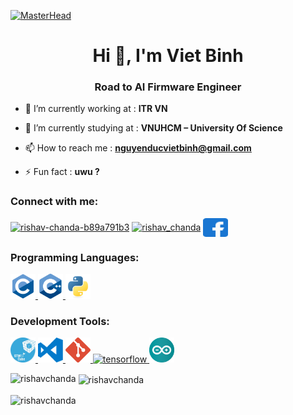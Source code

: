 [![MasterHead](https://firebasestorage.googleapis.com/v0/b/flexi-coding.appspot.com/o/dempgi7-520f8d5f-63d4-4453-8822-dbc149ae27f8.gif?alt=media&token=91c0c7b2-93c3-4029-b011-1a8703c5730d)](https://rishavchanda.io)
<h1 align="center">Hi 👋, I'm Viet Binh</h1>
<h3 align="center">Road to AI Firmware Engineer</h3>



- 🔭 I’m currently working at : **ITR VN**

- 🌱 I’m currently studying at : **VNUHCM – University Of Science**

- 📫 How to reach me : **nguyenducvietbinh@gmail.com**

- ⚡ Fun fact : **uwu ?**

<h3 align="left">Connect with me:</h3>
<p align="left">
<a href="https://www.linkedin.com/in/nguy%E1%BB%85n-%C4%91%E1%BB%A9c-vi%E1%BB%87t-b%C3%ACnh-61b1a8272?lipi=urn%3Ali%3Apage%3Ad_flagship3_profile_view_base_contact_details%3B97J41LzrQYayhXqWoH8yvA%3D%3D" target="blank"><img align="center" src="https://raw.githubusercontent.com/rahuldkjain/github-profile-readme-generator/master/src/images/icons/Social/linked-in-alt.svg" alt="rishav-chanda-b89a791b3" height="30" width="40" /></a>
<a href="" target="blank"><img align="center" src="https://raw.githubusercontent.com/rahuldkjain/github-profile-readme-generator/master/src/images/icons/Social/instagram.svg" alt="rishav_chanda" height="30" width="40" /></a>
<a href="https://www.facebook.com/profile.php?id=100026779991814" target="blank"><img align="center" src="icon/facebook.svg" alt="rishav chanda" height="30" width="40" /></a>
</p>

<h3 align="left">Programming Languages:</h3>
<p align="left"></a> <a href="https://www.cprogramming.com/" target="_blank" rel="noreferrer"> <img src="https://raw.githubusercontent.com/devicons/devicon/master/icons/c/c-original.svg" alt="c" width="40" height="40"/> </a> <a href="https://www.w3schools.com/cpp/" target="_blank" rel="noreferrer"> <img src="https://raw.githubusercontent.com/devicons/devicon/master/icons/cplusplus/cplusplus-original.svg" alt="cplusplus" width="40" height="40"/></a><a href="https://www.python.org" target="_blank" rel="noreferrer"> <img src="https://raw.githubusercontent.com/devicons/devicon/master/icons/python/python-original.svg" alt="python" width="40" height="40"/> </a> </p>

<h3 align="left">Development Tools:</h3>
<p align="left"></a> <a href="https://www.st.com/en/development-tools/stm32cubeprog.html" target="_blank" rel="noreferrer"> <img src="icon/development_tools/stm32cube.png" alt="c" width="40" height="40""/> </a> <a href="https://code.visualstudio.com/" target="_blank" rel="noreferrer"> <img src="icon/development_tools/vscode.svg" alt="cplusplus" width="40" height="40"/></a><a href="https://git-scm.com/" target="_blank" rel="noreferrer"> <img src="icon/development_tools/git.svg" alt="python" width="40" height="40"/> </a> <a href="https://www.tensorflow.org" target="_blank" rel="noreferrer"> <img src="https://www.vectorlogo.zone/logos/tensorflow/tensorflow-icon.svg" alt="tensorflow" width="40" height="40"/> </a> <a href="https://www.arduino.cc/" target="_blank" rel="noreferrer"> <img src="icon/development_tools/arduino.png" alt="tensorflow" width="40" height="40"/> </a> </p>

<p><img align="left" src="https://github-readme-stats.vercel.app/api/top-langs?username=minh2002sn&show_icons=true&locale=en&layout=compact&theme=tokyonight" alt="rishavchanda" /></p>

<p>&nbsp;<img align="center" src="https://github-readme-stats.vercel.app/api?username=VietBinhNe&show_icons=true&locale=en&theme=tokyonight" alt="rishavchanda" /></p>

<p><img align="center" src="https://github-readme-streak-stats.herokuapp.com/?user=VietBinhNe&&theme=tokyonight" alt="rishavchanda" /></p>

